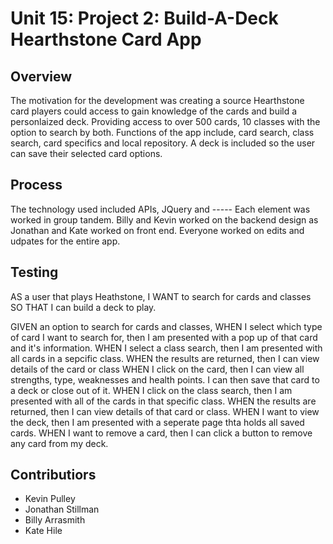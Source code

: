 # Unit 15: Project 2: Build-A-Deck Hearthstone Card App

## Overview
The motivation for the development was creating a source Hearthstone card players could access to gain knowledge of the cards and build a personlaized deck. Providing access to over 500 cards, 10 classes with the option to search by both. Functions of the app include, card search, class search, card specifics and local repository. A deck is included so the user can save their selected card options.

## Process
The technology used included APIs, JQuery and ----- Each element was worked in group tandem. Billy and Kevin worked on the backend design as Jonathan and Kate worked on front end. Everyone worked on edits and udpates for the entire app. 

## Testing
AS a user that plays Heathstone, I WANT to search for cards and classes SO THAT I can build a deck to play. 

GIVEN an option to search for cards and classes,
WHEN I select which type of card I want to search for, then I am presented with a pop up of that card and it's information. 
WHEN I select a class search, then I am presented with all cards in a sepcific class.
WHEN the results are returned, then I can view details of the card or class 
WHEN I click on the card, then I can view all strengths, type, weaknesses and health points. I can then save that card to a deck or close out of it. 
WHEN I click on the class search, then I am presented with all of the cards in that specific class.
WHEN the results are returned, then I can view details of that card or class. 
WHEN I want to view the deck, then I am presented with a seperate page thta holds all saved cards.
WHEN I want to remove a card, then I can click a button to remove any card from my deck.

## Contributiors
* Kevin Pulley
* Jonathan Stillman
* Billy Arrasmith
* Kate Hile
